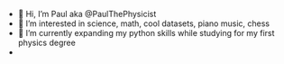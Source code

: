 - 👋 Hi, I’m Paul aka @PaulThePhysicist
- 👀 I’m interested in science, math, cool datasets, piano music, chess
- 🌱 I’m currently expanding my python skills while studying for my first physics degree
- 
<!---
PaulThePhysicist/PaulThePhysicist is a ✨ special ✨ repository because its `README.md` (this file) appears on your GitHub profile.
You can click the Preview link to take a look at your changes.
--->
